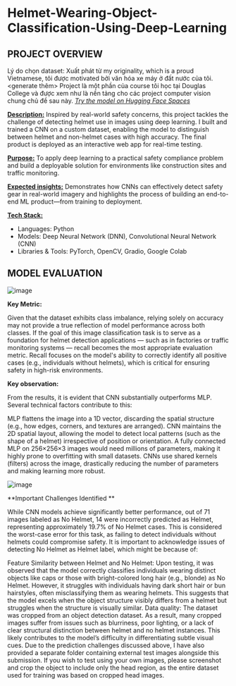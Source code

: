 # Helmet-Wearing-Object-Classification-Using-Deep-Learning

## PROJECT OVERVIEW

Lý do chọn dataset: Xuất phát từ my originality, which is a proud Vietnamese, tôi được motivated bởi văn hóa xe máy ở đất nước của tôi. <generate thêm>
Project là một phần của course tôi học tại Douglas College và được xem như là nền tảng cho các project computer vision chung chủ đề sau này. 
*[Try the model on Hugging Face Spaces](https://huggingface.co/spaces/demile2409/CSIS-3290-Helmet-Image-Classification)*

**<ins>Description:</ins>** Inspired by real-world safety concerns, this project tackles the challenge of detecting helmet use in images using deep learning. I built and trained a CNN on a custom dataset, enabling the model to distinguish between helmet and non-helmet cases with high accuracy. The final product is deployed as an interactive web app for real-time testing.

**<ins>Purpose:</ins>** To apply deep learning to a practical safety compliance problem and build a deployable solution for environments like construction sites and traffic monitoring.

**<ins>Expected insights:</ins>** Demonstrates how CNNs can effectively detect safety gear in real-world imagery and highlights the process of building an end-to-end ML product—from training to deployment.

**<ins>Tech Stack:</ins>**

- Languages: Python
- Models: Deep Neural Network (DNN), Convolutional Neural Network (CNN)
- Libraries & Tools: PyTorch, OpenCV, Gradio, Google Colab

## MODEL EVALUATION

![image](https://github.com/user-attachments/assets/73ae6135-b79f-4c7a-afa0-c67094961bde)

**Key Metric:**

Given that the dataset exhibits class imbalance, relying solely on accuracy may not provide a true reflection of model performance across both classes. If the goal of this image classification task is to serve as a foundation for helmet detection applications — such as in factories or traffic monitoring systems — recall becomes the most appropriate evaluation metric. Recall focuses on the model's ability to correctly identify all positive cases (e.g., individuals without helmets), which is critical for ensuring safety in high-risk environments.

**Key observation:**

From the results, it is evident that CNN substantially outperforms MLP. Several technical factors contribute to this:

MLP flattens the image into a 1D vector, discarding the spatial structure (e.g., how edges, corners, and textures are arranged). CNN maintains the 2D spatial layout, allowing the model to detect local patterns (such as the shape of a helmet) irrespective of position or orientation.
A fully connected MLP on 256×256×3 images would need millions of parameters, making it highly prone to overfitting with small datasets. CNNs use shared kernels (filters) across the image, drastically reducing the number of parameters and making learning more robust.

![image](https://github.com/user-attachments/assets/d656e57f-a3a6-4931-bfa7-0bbfb118c513)

**Important Challenges Identified **

While CNN models achieve significantly better performance, out of 71 images labeled as No Helmet, 14 were incorrectly predicted as Helmet, representing approximately 19.7% of No Helmet cases. This is considered the worst-case error for this task, as failing to detect individuals without helmets could compromise safety. It is important to acknowledge issues of detecting No Helmet as Helmet label, which might be because of:

Feature Similarity between Helmet and No Helmet: Upon testing, it was observed that the model correctly classifies individuals wearing distinct objects like caps or those with bright-colored long hair (e.g., blonde) as No Helmet. However, it struggles with individuals having dark short hair or bun hairstyles, often misclassifying them as wearing helmets. This suggests that the model excels when the object structure visibly differs from a helmet but struggles when the structure is visually similar.
Data quality: The dataset was cropped from an object detection dataset. As a result, many cropped images suffer from issues such as blurriness, poor lighting, or a lack of clear structural distinction between helmet and no helmet instances. This likely contributes to the model’s difficulty in differentiating subtle visual cues.
Due to the prediction challenges discussed above, I have also provided a separate folder containing external test images alongside this submission. If you wish to test using your own images, please screenshot and crop the object to include only the head region, as the entire dataset used for training was based on cropped head images.
